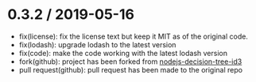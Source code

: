 # 0.3.2 / 2019-05-16

* fix(license): fix the license text but keep it MIT as of the original code.
* fix(lodash): upgrade lodash to the latest version
* fix(code): make the code working with the latest lodash version
* fork(github): project has been forked from [nodejs-decision-tree-id3](https://github.com/serendipious/nodejs-decision-tree-id3)
* pull request(github): pull request has been made to the original repo